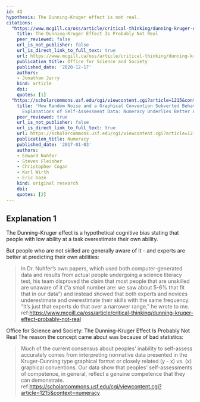 ```yaml
---
id: 4Q
hypothesis: The Dunning-Kruger effect is not real. 
citations:
  "https://www.mcgill.ca/oss/article/critical-thinking/dunning-kruger-effect-probably-not-real":
    title: The Dunning-Kruger Effect Is Probably Not Real
    peer_reviewed: false
    url_is_not_publisher: false
    url_is_direct_link_to_full_text: true
    url: https://www.mcgill.ca/oss/article/critical-thinking/dunning-kruger-effect-probably-not-real
    publication_title: Office for Science and Society
    published_date: '2020-12-17'
    authors:
    - Jonathan Jarry
    kind: article
    doi: 
    quotes: [1]
  "https://scholarcommons.usf.edu/cgi/viewcontent.cgi?article=1215&context=numeracy":
    title: 'How Random Noise and a Graphical Convention Subverted Behavioral Scientists''
      Explanations of Self-Assessment Data: Numeracy Underlies Better Alternatives'
    peer_reviewed: true
    url_is_not_publisher: false
    url_is_direct_link_to_full_text: true
    url: https://scholarcommons.usf.edu/cgi/viewcontent.cgi?article=1215&context=numeracy
    publication_title: Numeracy
    published_date: '2017-01-03'
    authors:
    - Edward Nuhfer
    - Steven Fleisher
    - Christopher Cogan
    - Karl Wirth
    - Eric Gaze
    kind: original research
    doi: 
    quotes: [2]
---
```


## Explanation 1

The Dunning–Kruger effect is a hypothetical cognitive bias stating that people with low ability at a task overestimate their own ability.

But people who are not skilled are generally aware of it - and experts are better at predicting their own abilities:

> In Dr. Nuhfer’s own papers, which used both computer-generated data and results from actual people undergoing a science literacy test, his team disproved the claim that most people that are unskilled are unaware of it (“a small number are: we saw about 5-6% that fit that in our data”) and instead showed that both experts and novices underestimate and overestimate their skills with the same frequency. “It’s just that experts do that over a narrower range,” he wrote to me.
> ref:https://www.mcgill.ca/oss/article/critical-thinking/dunning-kruger-effect-probably-not-real

Office for Science and Society: The Dunning-Kruger Effect Is Probably Not Real
The reason the concept came about was because of bad statistics:

> Much of the current consensus about peoples' inability to self-assess accurately comes from interpreting normative data presented in the Kruger-Dunning type graphical format or closely related (y - x) vs. (x) graphical conventions. Our data show that peoples' self-assessments of competence, in general, reflect a genuine competence that they can demonstrate.
> ref:https://scholarcommons.usf.edu/cgi/viewcontent.cgi?article=1215&context=numeracy
